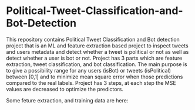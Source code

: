 # Political-Tweet-Classification-and-Bot-Detection
This repository contains Political Tweet Classification and Bot detection project that is an ML and feature extraction based project to inspect tweets and users metadata and detect whether a tweet is political or not as well as detect whether a user is bot or not. Project has 3 parts which are feature extraction, tweet classification, and bot classification. The main purpose is to give a possibility range for any users (isBot) or tweets (isPolitical) between [0,1] and to minimize mean square error when those predictions compared to the real labels. Project has 3 steps, at each step the MSE values are decreased to optimize the predictors.

Some feture extraction, and training data are here:

